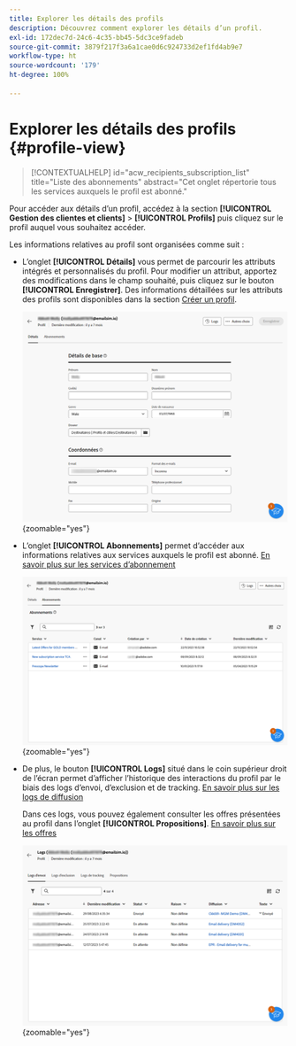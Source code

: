 ```yaml
---
title: Explorer les détails des profils
description: Découvrez comment explorer les détails d’un profil.
exl-id: 172dec7d-24c6-4c35-bb45-5dc3ce9fadeb
source-git-commit: 3879f217f3a6a1cae0d6c924733d2ef1fd4ab9e7
workflow-type: ht
source-wordcount: '179'
ht-degree: 100%

---
```


# Explorer les détails des profils {#profile-view}

>[!CONTEXTUALHELP]
>id="acw_recipients_subscription_list"
>title="Liste des abonnements"
>abstract="Cet onglet répertorie tous les services auxquels le profil est abonné."

Pour accéder aux détails d’un profil, accédez à la section **[!UICONTROL Gestion des clientes et clients]** > **[!UICONTROL Profils]** puis cliquez sur le profil auquel vous souhaitez accéder.

Les informations relatives au profil sont organisées comme suit :

* L’onglet **[!UICONTROL Détails]** vous permet de parcourir les attributs intégrés et personnalisés du profil. Pour modifier un attribut, apportez des modifications dans le champ souhaité, puis cliquez sur le bouton **[!UICONTROL Enregistrer]**. Des informations détaillées sur les attributs des profils sont disponibles dans la section [Créer un profil](create-profile.md).

  ![](assets/profile-details.png){zoomable=&quot;yes&quot;}

* L’onglet **[!UICONTROL Abonnements]** permet d’accéder aux informations relatives aux services auxquels le profil est abonné. [En savoir plus sur les services d’abonnement](manage-services.md)

  ![](assets/profile-subscriptions.png){zoomable=&quot;yes&quot;}

* De plus, le bouton **[!UICONTROL Logs]** situé dans le coin supérieur droit de l’écran permet d’afficher l’historique des interactions du profil par le biais des logs d’envoi, d’exclusion et de tracking. [En savoir plus sur les logs de diffusion](../monitor/delivery-logs.md)

  Dans ces logs, vous pouvez également consulter les offres présentées au profil dans l’onglet **[!UICONTROL Propositions]**. [En savoir plus sur les offres](../msg/offers.md)

  ![](assets/profile-logs.png){zoomable=&quot;yes&quot;}
